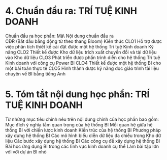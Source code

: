 # 4. Chuẩn đầu ra: TRÍ TUỆ KINH DOANH
Chuẩn đầu ra học phần: Mã\ Nội dung chuẩn đầu ra\
CĐR (Bắt đầu bằng động từ theo thang Bloom) Kiến thức
CLO1 Hỗ trợ được việc phân tích thiết kế cài đặt được một hệ thống Trí tuệ Kinh doanh
Kỹ năng
CLO2 Thiết kế được Kho dữ liệu trích xuất chuyển đổi và tải dữ liệu vào Kho dữ liệu
CLO3 Phát triển được phần trình diễn cho hệ thống Trí tuệ Kinh doanh với công cụ Power BI
CLO4 Thiết kế được một hệ thống BI cho một bài toán thực tế
CLO5 Hình thành được kỹ năng đọc giáo trình tài liệu chuyên về BI bằng tiếng Anh
# 5. Tóm tắt nội dung học phần: TRÍ TUỆ KINH DOANH
Từ những mục tiêu chính nêu trên nội dung chính của học phần bao gồm: Mục đích ý nghĩa tầm quan trọng của hệ thống BI Mối quan hệ giữa hệ thống BI với chiến lược kinh doanh Kiến trúc của hệ thống BI Phương pháp xây dựng hệ thống BI Các mô hình biểu diễn dữ liệu đa chiều trong Kho dữ liệu Các bước xây dựng hệ thống BI Các công cụ để xây dựng hệ thống BI Bài học ứng dụng BI trong các lĩnh vực kinh doanh cụ thể Làm bài tập lớn với với dự án BI nhỏ
